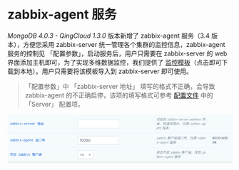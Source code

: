---
---

# zabbix-agent 服务

_MongoDB 4.0.3 - QingCloud 1.3.0_ 版本新增了 zabbix-agent 服务（3.4 版本），方便您采用 zabbix-server 统一管理各个集群的监控信息，zabbix-agent 服务的控制见 「配置参数」，启动服务后，用户只需要在 zabbix-server 的 web 界面添加主机即可，为了实现多维数据监控，我们提供了 [监控模板](https://releases-qs.pek3a.qingstor.com/zabbix/zbx_mongodb_templates.xml?response-content-disposition=attachment)（点击即可下载到本地）。用户只需要将该模板导入到 zabbix-server 即可使用。

> 「配置参数」中 「zabbix-server 地址」 填写的格式不正确，会导致 zabbix-agent 的不正确启停，该项的填写格式可参考 [配置文件](https://www.zabbix.com/documentation/3.4/manual/appendix/config/zabbix_agentd) 中的 「Server」 配置项。

![](../_images/zabbix_agent.png)